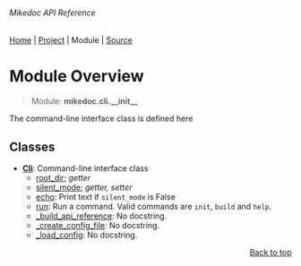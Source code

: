 ###### Mikedoc API Reference
[Home](/docs/api/README.md) | [Project](/README.md) | Module | [Source](/src/mikedoc/cli/__init__.py)

# Module Overview
> Module: **mikedoc.cli.\_\_init\_\_**

The command-line interface class is defined here

## Classes
- [**Cli**](/docs/api/modules/mikedoc/cli/__init__/class-Cli.md): Command-line interface class
    - [root\_dir](/docs/api/modules/mikedoc/cli/__init__/class-Cli.md#properties-table); _getter_
    - [silent\_mode](/docs/api/modules/mikedoc/cli/__init__/class-Cli.md#properties-table); _getter, setter_
    - [echo](/docs/api/modules/mikedoc/cli/__init__/class-Cli.md#echo): Print text if `silent_mode` is False
    - [run](/docs/api/modules/mikedoc/cli/__init__/class-Cli.md#run): Run a command. Valid commands are `init`, `build` and `help`.
    - [\_build\_api\_reference](/docs/api/modules/mikedoc/cli/__init__/class-Cli.md#_build_api_reference): No docstring.
    - [\_create\_config\_file](/docs/api/modules/mikedoc/cli/__init__/class-Cli.md#_create_config_file): No docstring.
    - [\_load\_config](/docs/api/modules/mikedoc/cli/__init__/class-Cli.md#_load_config): No docstring.

<p align="right"><a href="#mikedoc-api-reference">Back to top</a></p>
